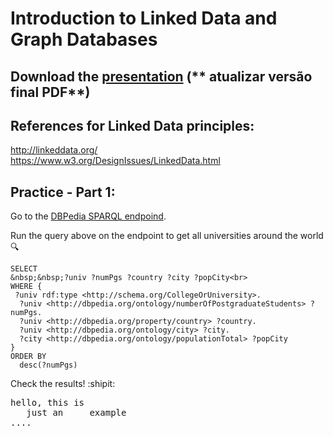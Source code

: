 # Introduction to Linked Data and Graph Databases

## Download the [presentation](https://github.com/liviaruback/intro_linkeddata/raw/master/intro_linked_data.pdf)  (** atualizar versão final PDF**)

## References for Linked Data principles:
http://linkeddata.org/ <br>
https://www.w3.org/DesignIssues/LinkedData.html

## Practice - Part 1:
Go to the [DBPedia SPARQL endpoind](https://dbpedia.org/sparql).

Run the query above on the endpoint to get all universities around the world :mag:

`SELECT `<br>
  `&nbsp;&nbsp;?univ ?numPgs ?country ?city ?popCity<br>`<br>
`WHERE {`<br>
`  ?univ rdf:type <http://schema.org/CollegeOrUniversity>.  `<br>
`  ?univ <http://dbpedia.org/ontology/numberOfPostgraduateStudents> ?numPgs.`<br>
`  ?univ <http://dbpedia.org/property/country> ?country.`<br>
`  ?univ <http://dbpedia.org/ontology/city> ?city.`<br>
`  ?city <http://dbpedia.org/ontology/populationTotal> ?popCity`<br>
`}`<br>
`ORDER BY`<br> 
`  desc(?numPgs)`<br>

Check the results! :shipit:


<pre>
hello, this is
   just an     example
....
</pre>
